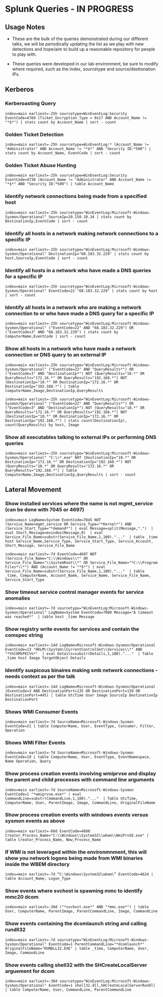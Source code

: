 # Splunk Queries - IN PROGRESS

## Usage Notes

* These are the bulk of the queries demonstrated during our different talks, we will be periodically updating the list as we play with new detections and hope/aim to build up a reasonable repository for people to play with.

* These queries were developed in our lab environment, be sure to modify where required, such as the index, sourcetype and source/destionation IPs.

## Kerberos

### Kerberoasting Query
`index=main earliest=-25h sourcetype=WinEventLog:Security EventCode=4769 (Ticket_Encryption_Type = 0x17 AND Account_Name != "*$*") | stats count by Account_Name | sort - count`

### Golden Ticket Detection
`index=main earliest=-25h sourcetype=WinEventLog:* (Account_Name != "Administrator" AND Account_Name != "*$*" AND "Security ID:*500") | stats count by Account_Name, EventCode | sort - count`

### Golden Ticket Abuse Hunting
`index=main earliest=-25h sourcetype=WinEventLog:Security EventCode=4738 (Account_Name != "Administrator" AND Account_Name != "*$*" AND "Security ID:*500") | table Account_Name`

### Identify network connections being made from a specified host
`index=main earliest=-25h sourcetype="WinEventLog:Microsoft-Windows-Sysmon/Operational" SourceIp=10.150.10.34 | stats count by DestinationIp,EventCode | sort - count`

### Identify all hosts in a network making network connections to a specific IP
`index=main earliest=-25h sourcetype="WinEventLog:Microsoft-Windows-Sysmon/Operational" DestinationIp="68.183.32.229" | stats count by host,SourceIp,EventCode | sort - count`

### Identify all hosts in a network who have made a DNS queries for a specific IP
`index=main earliest=-25h sourcetype="WinEventLog:Microsoft-Windows-Sysmon/Operational" EventCode=22 "68.183.32.229" | stats count by host | sort - count`

### Identify all hosts in a network who are making a network connection to or who have made a DNS query for a specific IP
`index=main earliest=-25h sourcetype="WinEventLog:Microsoft-Windows-Sysmon/Operational" ("EventCode=22" AND "68.183.32.229") OR ("EventCode=3" AND "68.183.32.229") | stats count by ComputerName,EventCode | sort - count`

### Show all hosts in a network who have made a network connection or DNS query to an external IP
`index=main earliest=-25h sourcetype="WinEventLog:Microsoft-Windows-Sysmon/Operational" ("EventCode=22" AND "QueryResults*") OR ("EventCode=3" AND "DestinationIp*") NOT (QueryResults="10.*" OR QueryResults="172.16.*" OR QueryResults="192.168.*") NOT (DestinationIp="10.*" OR DestinationIp="172.16.*" OR DestinationIp="192.168.*") | table ComputerName,Image,DestinationIp,QueryResults`

`index=main earliest=-25h sourcetype="WinEventLog:Microsoft-Windows-Sysmon/Operational" ("EventCode=22" AND "QueryResults*") OR ("EventCode=3" AND "DestinationIp*") NOT (QueryResults="10.*" OR QueryResults="172.16.*" OR QueryResults="192.168.*") NOT (DestinationIp="10.*" OR DestinationIp="172.16.*" OR DestinationIp="192.168.*") | stats count(DestinationIp), count(QueryResults) by host, Image`

### Show all executables talking to external IPs or performing DNS queries
`index=main earliest=-25h sourcetype="WinEventLog:Microsoft-Windows-Sysmon/Operational" "C:\\*.exe" NOT (DestinationIp="10.*" OR DestinationIp="172.16.*" OR DestinationIp="192.168.*") NOT (QueryResults="10.*" OR QueryResults="172.16.*" OR QueryResults="192.168.*") | table ComputerName,Image,DestinationIp,QueryResults | sort - count`

## Lateral Movement

### Show installed services where the name is not mgmt_service (can be done with 7045 or 4697)
`index=main LogName=System EventCode=7045 NOT (Service_Name=mgmt_service OR Service_Type="*Kernel*") AND (Service_Start_Type="*demand*")
| eval Message=split(Message,".") 
| eval Short_Message=mvindex(Message,0) 
| eval Service_File_Name=substr(Service_File_Name,1,100)."..." 
| table _time host Service_Name,Service_Type, Service_Start_Type, Service_Account, Short_Message, Service_File_Name`

`index=main earliest=-7d EventCode=4697 NOT (Service_File_Name="C:\\Windows\\*" OR Service_File_Name="\\SystemRoot\\*" OR Service_File_Name="*C:\\Program Files*\\*")
AND (Account_Name != "*$*")
| eval Service_File_Name=substr(Service_File_Name,1,100)."..." 
| table _time, ComputerName, Account_Name, Service_Name, Service_File_Name, Service_Start_Type`

### Show timeout service control manager events for service anomalies
`index=main earliest=-7d sourcetype="WinEventLog:Microsoft-Windows-Sysmon/Operational" LogName=System EventCode=7009 Message="A timeout was reached*" 
| table host _time Message`

### Show registry write events for services and contain the comspec string
`index=main earliest=-14d LogName=Microsoft-Windows-Sysmon/Operational EventCode=13 "HKLM\\System\\CurrentControlSet\\Services\\*" AND "*%%COMSPEC%%*" 
| eval Details=substr(Details,1,100)."..." 
| Table _time host Image TargetObject Details`

### Identify suspicous binaires making smb network connections - needs context as per the talk
`index=main earliest=-14d LogName=Microsoft-Windows-Sysmon/Operational (EventCode=3 AND DestinationPort=135 OR DestinationPort=139 OR DestinationPort=445)
| table UtcTime User Image SourceIp DestinationIp DestinationPort`

### Shows WMI Consumer Events 
`index=main earliest=-7d SourceName=Microsoft-Windows-Sysmon EventCode=21 | table ComputerName, User, EventType, Consumer, Filter, Operation`

### Shows WMI Filter Events
`index=main earliest=-7d SourceName=Microsoft-Windows-Sysmon EventCode=19 | table ComputerName, User, EventType, EventNamespace, Name Operation, Query`

### Show process creation events involving wmiprvse and display the parent and child processes with command line arguments
`index=main earliest=-7d SourceName=Microsoft-Windows-Sysmon EventCode=1 "*wmiprvse.exe*"
| eval CommandLine=substr(CommandLine,1,100)."..." 
| Table UtcTime, ComputerName, User, ParentImage, Image, CommandLine, OriginalFileName`

### Show process creation events with windows events versus sysmon events as above
`index=main earliest=-60d EventCode=4688 Creator_Process_Name="C:\\Windows\\System32\\wbem\\WmiPrvSE.exe" | table Creator_Process_Name, New_Process_Name`

### If WMI is not leveraged within the environmnment, this will show you network logons being made from WMI binaries inside the WBEM directory
`index=main earliest=-7d “C:\Windows\System32\wbem\” EventCode=4624 | table Account_Name, Logon_Type`


### Show events where svchost is spawning mmc to identify mmc20 dcom
`index=main earliest=-30d ("*svchost.exe*" AND "*mmc.exe*") | table User, ComputerName, ParentImage, ParentCommandLine, Image, CommandLine`

### Show events containing the dcomlaunch string and calling rundll32
`index=main earliest=-7d sourcetype="WinEventLog:Microsoft-Windows-Sysmon/Operational" EventCode=1 ParentCommandLine="*dcomlaunch*" OriginalFileName="RUNDLL32.EXE" | table _time, ComputerName, User, Image, CommandLine`

### Show events calling shell32 with the SHCreateLocalServer arguement for dcom
`index=main earliest=-30d sourcetype="WinEventLog:Microsoft-Windows-Sysmon/Operational" EventCode=1 shell32.dll,SHCreateLocalServerRunDll | table ComputerName, User, CommandLine, ParentCommandLine`
